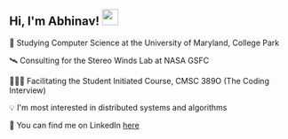 ## Hi, I'm Abhinav! <img src="https://github.com/TheDudeThatCode/TheDudeThatCode/blob/master/Assets/Hi.gif" width="29px">

🐢 Studying Computer Science at the University of Maryland, College Park

🛰 Consulting for the Stereo Winds Lab at NASA GSFC

👨🏽‍🏫 Facilitating the Student Initiated Course, CMSC 389O (The Coding Interview)

💡 I'm most interested in distributed systems and algorithms

🔎 You can find me on LinkedIn [here](https://www.linkedin.com/in/avedmala/)
